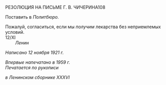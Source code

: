 РЕЗОЛЮЦИЯ НА ПИСЬМЕ Г. В. ЧИЧЕРИНА108

Поставить в _Политбюро._

Пожалуй, согласиться, если мы _получим_ лекарства без неприемлемых условий.  
12/XI                                                                                                                               _Ленин_

_Написано 12 ноября 1921 г._

_Впервые напечатано в 1959 г.                                                             Печатается по рукописи_

_в Ленинском сборнике_ _XXXVI_